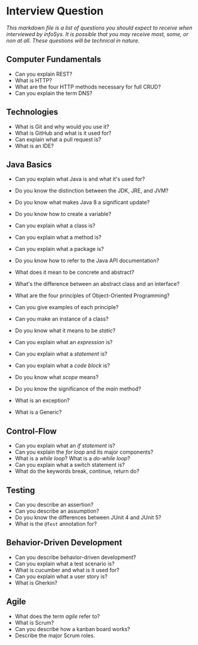# Interview Question

_This markdown file is a list of questions you should expect to receive when interviewed by infoSys. It is possible that you may receive most, some, or non at all. These questions will be technical in nature._ 

## Computer Fundamentals
- Can you explain REST? 
- What is HTTP?
- What are the four HTTP methods necessary for full CRUD?
- Can you explain the term DNS? 

## Technologies
- What is Git and why would you use it?
- What is GitHub and what is it used for?
- Can explain what a pull request is? 
- What is an IDE?

## Java Basics

- Can you explain what Java is and what it's used for?
- Do you know the distinction between the JDK, JRE, and JVM?
- Do you know what makes Java 8 a significant update?

- Do you know how to create a variable?
- Can you explain what a class is?
- Can you explain what a method is?
- Can you explain what a package is?
- Do you know how to refer to the Java API documentation?
- What does it mean to be concrete and abstract?
- What's the difference between an abstract class and an interface?
- What are the four principles of Object-Oriented Programming?
- Can you give examples of each principle?
- Can you make an instance of a class?
- Do you know what it means to be *static*?
- Can you explain what an *expression* is?
- Can you explain what a *statement* is?
- Can you explain what a *code block* is?
- Do you know what *scope* means?
- Do you know the significance of the *main* method?
- What is an exception?
- What is a Generic? 

## Control-Flow

- Can you explain what an *if statement* is? 
- Can you explain the *for loop* and its major components? 
- What is a *while loop*? What is a *do-while loop*?
- Can you explain what a switch statement is?
- What do the keywords break, continue, return do? 

## Testing

- Can you describe an assertion?
- Can you describe an assumption?
- Do you know the differences between JUnit 4 and JUnit 5?
- What is the `@Test` annotation for? 

## Behavior-Driven Development

- Can you describe behavior-driven development?
- Can you explain what a test scenario is?
- What is cucumber and what is it used for? 
- Can you explain what a user story is?
- What is Gherkin?


## Agile 

- What does the term *agile* refer to?
- What is Scrum?
- Can you describe how a kanban board works?
- Describe the major Scrum roles. 


